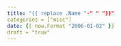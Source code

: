 ```yaml
---
title: "{{ replace .Name "-" " "}}"
categories = ["misc"]
date: {{ now.Format "2006-01-02" }}
draft = "true"
---
```

